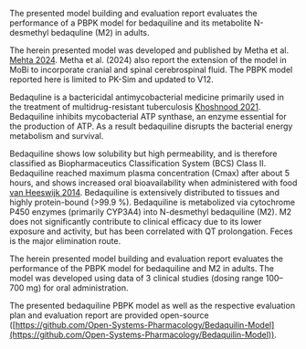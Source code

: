 The presented model building and evaluation report evaluates the performance of a PBPK model for bedaquiline and its metabolite N-desmethyl bedaquline (M2) in adults. 

The herein presented model was developed and published by Metha et al. [Mehta 2024](#main-references). Metha et al. (2024) also report the extension of the model in MoBi to incorporate cranial and spinal cerebrospinal fluid. The PBPK model reported here is limited to PK-Sim and updated to V12.

Bedaquline is a bactericidal antimycobacterial medicine primarily used in the treatment of multidrug-resistant tuberculosis [Khoshnood 2021](#main-references). Bedaquiline inhibits mycobacterial ATP synthase, an enzyme essential for the production of ATP. As a result bedaquiline disrupts the bacterial energy metabolism and survival.

Bedaquiline shows low solubility but high permeability, and is therefore classified as Biopharmaceutics Classification System (BCS) Class II. Bedaquiline reached maximum plasma concentration (Cmax) after about 5 hours, and shows increased oral bioavailability when administered with food [van Heeswijk 2014](#main-references). Bedaquiline is extensively distributed to tissues and highly protein-bound (>99.9 %). Bedaquiline is metabolized via cytochrome P450 enzymes (primarily CYP3A4) into N-desmethyl bedaquiline (M2). M2 does not significantly contribute to clinical efficacy due to its lower exposure and activity, but has been correlated with QT prolongation. Feces is the major elimination route.

The herein presented model building and evaluation report evaluates the performance of the PBPK model for bedaquiline and M2 in adults. The model was developed using data of 3 clinical studies (dosing range 100–700 mg) for oral administration. 

The presented bedaquiline PBPK model as well as the respective evaluation plan and evaluation report are provided open-source ([https://github.com/Open-Systems-Pharmacology/Bedaquilin-Model](https://github.com/Open-Systems-Pharmacology/Bedaquilin-Model)).

